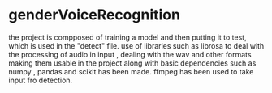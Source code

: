 # genderVoiceRecognition

the project is compposed of training a model and then putting it to test, which is used in the "detect" file. 
use of libraries such as librosa to deal with the processing of audio in input , dealing with the wav and other formats making them usable in the project along with basic dependencies such as numpy , pandas and scikit has been made. 
ffmpeg has been used to take input fro detection.
